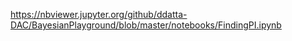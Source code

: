 https://nbviewer.jupyter.org/github/ddatta-DAC/BayesianPlayground/blob/master/notebooks/FindingPI.ipynb

